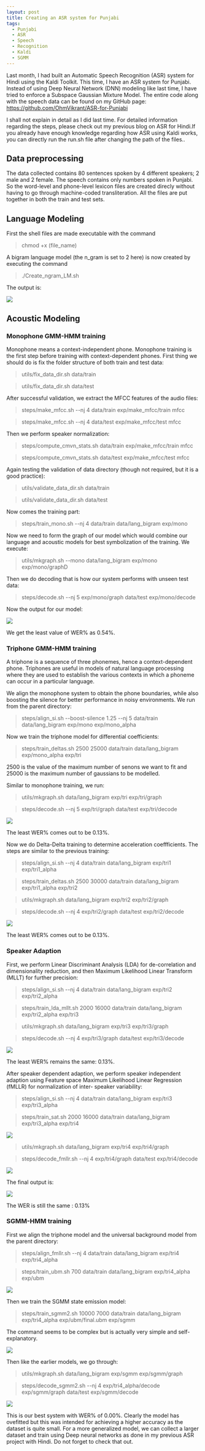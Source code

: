 ```yaml
---
layout: post
title: Creating an ASR system for Punjabi
tags:
  - Punjabi
  - ASR
  - Speech
  - Recognition
  - Kaldi
  - SGMM
---
```


Last month, I had built an Automatic Speech Recognition (ASR) system for Hindi using the Kaldi Toolkit. This time, I have an ASR system for Punjabi. Instead of using Deep Neural Network (DNN) modeling like last time, I have tried to enforce a Subspace Gaussian Mixture Model. The entire code along with the speech data can be found on my GitHub page: https://github.com/OhmVikrant/ASR-for-Punjabi 

I shall not explain in detail as I did last time. For detailed information regarding the steps, please check out my previous blog on ASR for Hindi.If you already have enough knowledge regarding how ASR using Kaldi works, you can directly run the run.sh file after changing the path of the files..

## Data preprocessing

The data collected contains 80 sentences spoken by 4 different speakers; 2 male and 2 female. The speech contains only numbers spoken in Punjabi. So the word-level and phone-level lexicon files are created direcly without having to go through machine-coded transliteration. All the files are put together in both the train and test sets.

## Language Modeling

First the shell files are made executable with the command

>chmod +x (file_name)

A bigram language model (the n_gram is set to 2 here) is now created by executing the command

>./Create_ngram_LM.sh

The output is: 

![](../pics/1.png)

## Acoustic Modeling

### Monophone GMM-HMM training

Monophone means a context-independent phone. Monophone training is the first step before training with context-dependent phones.
First thing we should do is fix the folder structure of both train and test data:

> utils/fix_data_dir.sh data/train

> utils/fix_data_dir.sh data/test

After successful validation, we extract the MFCC features of the audio files:

> steps/make_mfcc.sh --nj 4 data/train exp/make_mfcc/train mfcc

> steps/make_mfcc.sh --nj 4 data/test exp/make_mfcc/test mfcc

Then we perform speaker normalization:

> steps/compute_cmvn_stats.sh data/train exp/make_mfcc/train mfcc

> steps/compute_cmvn_stats.sh data/test exp/make_mfcc/test mfcc

Again testing the validation of data directory (though not required, but it is a good practice):

> utils/validate_data_dir.sh data/train

> utils/validate_data_dir.sh data/test

Now comes the training part:

> steps/train_mono.sh --nj 4 data/train data/lang_bigram exp/mono

Now we need to form the graph of our model which would combine our language and acoustic models for best symbolization of the training. We execute:

> utils/mkgraph.sh --mono data/lang_bigram exp/mono exp/mono/graphD

Then we do decoding that is how our system performs with unseen test data:

> steps/decode.sh --nj 5 exp/mono/graph data/test exp/mono/decode

Now the output for our model:

![](../pics/2.png)

We get the least value of WER% as 0.54%.

### Triphone GMM-HMM training

A triphone is a sequence of three phonemes, hence a context-dependent phone. Triphones are useful in models of natural language processing where they are used to establish the various contexts in which a phoneme can occur in a particular language.

We align the monophone system to obtain the phone boundaries, while also boosting the silence for better performance in noisy environments. We run from the parent directory:

> steps/align_si.sh --boost-silence 1.25 --nj 5 data/train data/lang_bigram exp/mono exp/mono_alpha

Now we train the triphone model for differential coefficients:

> steps/train_deltas.sh 2500 25000 data/train data/lang_bigram exp/mono_alpha exp/tri

2500 is the value of the maximum number of senons we want to fit and 25000 is the maximum number of gaussians to be modelled.

Similar to monophone training, we run:

> utils/mkgraph.sh data/lang_bigram exp/tri exp/tri/graph

> steps/decode.sh --nj 5 exp/tri/graph data/test exp/tri/decode

![](../pics/3.png)

The least WER% comes out to be 0.13%.

Now we do Delta-Delta training to determine acceleration coeffficients. The steps are similar to the previous training:

> steps/align_si.sh --nj 4 data/train data/lang_bigram exp/tri1 exp/tri1_alpha

> steps/train_deltas.sh 2500 30000 data/train data/lang_bigram exp/tri1_alpha exp/tri2

> utils/mkgraph.sh data/lang_bigram exp/tri2 exp/tri2/graph

> steps/decode.sh --nj 4 exp/tri2/graph data/test exp/tri2/decode

![](../pics/4.png)

The least WER% comes out to be 0.13%.

### Speaker Adaption

First, we perform Linear Discriminant Analysis (LDA) for de-correlation and dimensionality reduction, and then
Maximum Likelihood Linear Transform (MLLT) for further precision:

> steps/align_si.sh --nj 4 data/train data/lang_bigram exp/tri2 exp/tri2_alpha

> steps/train_lda_mllt.sh 2000 16000 data/train data/lang_bigram exp/tri2_alpha exp/tri3

> utils/mkgraph.sh data/lang_bigram exp/tri3 exp/tri3/graph

> steps/decode.sh --nj 4 exp/tri3/graph data/test exp/tri3/decode

![](../pics/5.png)

The least WER% remains the same: 0.13%.

After speaker dependent adaption, we perform speaker independent adaption using Feature space Maximum Likelihood Linear Regression (fMLLR) for normalization of inter-
speaker variability:

> steps/align_si.sh --nj 4 data/train data/lang_bigram exp/tri3 exp/tri3_alpha

> steps/train_sat.sh 2000 16000 data/train data/lang_bigram exp/tri3_alpha exp/tri4

![](../pics/6.png)

> utils/mkgraph.sh data/lang_bigram exp/tri4 exp/tri4/graph

> steps/decode_fmllr.sh --nj 4 exp/tri4/graph data/test exp/tri4/decode

![](../pics/7.png)

The final output is:

![](../pics/8.png)

The WER is still the same : 0.13%


### SGMM-HMM training  

First we align the triphone model and the universal background model from the parent directory:

> steps/align_fmllr.sh --nj 4 data/train data/lang_bigram exp/tri4 exp/tri4_alpha

> steps/train_ubm.sh 700 data/train data/lang_bigram exp/tri4_alpha exp/ubm

![](../pics/9.png)


Then we train the SGMM state emission model:

> steps/train_sgmm2.sh 10000 7000 data/train data/lang_bigram exp/tri4_alpha exp/ubm/final.ubm exp/sgmm

The command seems to be complex but is actually very simple and self-explanatory.

![](../pics/10.png)

Then like the earlier models, we go through:

> utils/mkgraph.sh data/lang_bigram exp/sgmm exp/sgmm/graph

> steps/decode_sgmm2.sh --nj 4 exp/tri4_alpha/decode exp/sgmm/graph data/test exp/sgmm/decode

![](../pics/11.png)

This is our best system with WER% of 0.00%. Clearly the model has ovefitted but this was intended for achieving a higher accuracy as the dataset is quite small. For a more generalized model, we can collect a larger dataset and train using Deep neural networks as done in my previous ASR project with Hindi. Do not forget to check that out.
